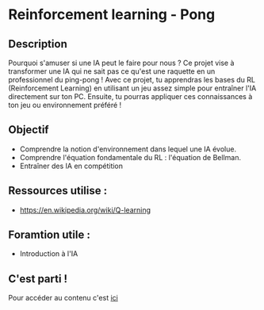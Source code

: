 # Reinforcement learning - Pong

## Description 
Pourquoi s'amuser si une IA peut le faire pour nous ? Ce projet vise à transformer une IA qui ne sait pas ce qu'est une raquette en un professionnel du ping-pong ! 
Avec ce projet, tu apprendras les bases du RL (Reinforcement Learning) en utilisant un jeu assez simple pour entraîner l'IA directement sur ton PC. Ensuite, tu pourras appliquer ces connaissances à ton jeu ou environnement préféré !

## Objectif 
- Comprendre la notion d'environnement dans lequel une IA évolue.
- Comprendre l'équation fondamentale du RL : l'équation de Bellman.
- Entraîner des IA en compétition

## Ressources utilise :
- https://en.wikipedia.org/wiki/Q-learning

## Foramtion utile : 
- Introduction à l'IA

## C'est parti !
Pour accéder au contenu c'est [ici](/https://github.com/Hugo-dgn/automapong)

